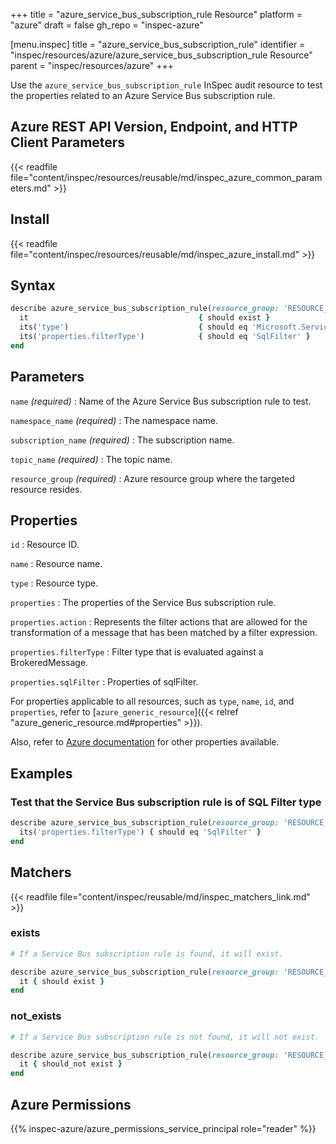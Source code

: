 +++
title = "azure_service_bus_subscription_rule Resource"
platform = "azure"
draft = false
gh_repo = "inspec-azure"

[menu.inspec]
title = "azure_service_bus_subscription_rule"
identifier = "inspec/resources/azure/azure_service_bus_subscription_rule Resource"
parent = "inspec/resources/azure"
+++

Use the `azure_service_bus_subscription_rule` InSpec audit resource to test the properties related to an Azure Service Bus subscription rule.

## Azure REST API Version, Endpoint, and HTTP Client Parameters

{{< readfile file="content/inspec/resources/reusable/md/inspec_azure_common_parameters.md" >}}

## Install

{{< readfile file="content/inspec/resources/reusable/md/inspec_azure_install.md" >}}

## Syntax

```ruby
describe azure_service_bus_subscription_rule(resource_group: 'RESOURCE_GROUP', namespace_name: 'NAMESPACE_NAME', subscription_name: "SUBSCRIPTION_NAME", topic_name: 'TOPIC_NAME', name: 'SUBSCRIPTION_RULE_NAME') do
  it                                      { should exist }
  its('type')                             { should eq 'Microsoft.ServiceBus/Namespaces/Topics/Subscriptions/Rules' }
  its('properties.filterType')            { should eq 'SqlFilter' }
end
```

## Parameters

`name` _(required)_
: Name of the Azure Service Bus subscription rule to test.

`namespace_name` _(required)_
: The namespace name.

`subscription_name` _(required)_
: The subscription name.

`topic_name` _(required)_
: The topic name.

`resource_group` _(required)_
: Azure resource group where the targeted resource resides.

## Properties

`id`
: Resource ID.

`name`
: Resource name.

`type`
: Resource type.

`properties`
: The properties of the Service Bus subscription rule.

`properties.action`
: Represents the filter actions that are allowed for the transformation of a message that has been matched by a filter expression.

`properties.filterType`
: Filter type that is evaluated against a BrokeredMessage.

`properties.sqlFilter`
: Properties of sqlFilter.

For properties applicable to all resources, such as `type`, `name`, `id`, and `properties`, refer to [`azure_generic_resource`]({{< relref "azure_generic_resource.md#properties" >}}).

Also, refer to [Azure documentation](https://docs.microsoft.com/en-us/rest/api/servicebus/stable/rules/get) for other properties available.

## Examples

### Test that the Service Bus subscription rule is of SQL Filter type

```ruby
describe azure_service_bus_subscription_rule(resource_group: 'RESOURCE_GROUP', namespace_name: 'NAMESPACE_NAME', subscription_name: "SUBSCRIPTION_NAME", topic_name: 'TOPIC_NAME', name: 'SUBSCRIPTION_RULE_NAME') do
  its('properties.filterType') { should eq 'SqlFilter' }
end
```

## Matchers

{{< readfile file="content/inspec/reusable/md/inspec_matchers_link.md" >}}

### exists

```ruby
# If a Service Bus subscription rule is found, it will exist.

describe azure_service_bus_subscription_rule(resource_group: 'RESOURCE_GROUP', namespace_name: 'NAMESPACE_NAME', subscription_name: "SUBSCRIPTION_NAME", topic_name: 'TOPIC_NAME', name: 'SUBSCRIPTION_RULE_NAME') do
  it { should exist }
end
```

### not_exists

```ruby
# If a Service Bus subscription rule is not found, it will not exist.

describe azure_service_bus_subscription_rule(resource_group: 'RESOURCE_GROUP', namespace_name: 'NAMESPACE_NAME', subscription_name: "SUBSCRIPTION_NAME", topic_name: 'TOPIC_NAME', name: 'SUBSCRIPTION_RULE_NAME') do
  it { should_not exist }
end
```

## Azure Permissions

{{% inspec-azure/azure_permissions_service_principal role="reader" %}}
